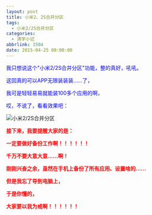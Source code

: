 ```yaml
---
layout: post
title: 小米2、2S合并分区
tags:
  - 小米2/2S合并分区
categories:
  - 清学小记
abbrlink: 1504
date: 2015-04-25 00:00:00
---
```


<!-- build time:Sat Jun 23 2018 12:05:16 GMT+0800 (中国标准时间) -->

<span style="color:#00f">我只想说这个"小米2/2S合并分区"功能，整的真好，吼吼。</span>

<span style="color:#00f">这回真的可以APP无限装装装......了，</span>

<span style="color:#00f">我可是轻轻易易就能装100多个应用的啊，</span>

<span style="color:#00f">哎，不说了，看看效果吧：</span>

![小米2/2S合并分区](http://ww2.sinaimg.cn/large/4eed32f2jw1erhwfvg4xmj20k00zk403.jpg "小米2/2S合并分区")

**<span style="color:red">接下来，我要提醒大家的是：</span>**

**<span style="color:red">一定要做好备份工作啊！！！！！！</span>**

**<span style="color:red">千万不要大意大意......啊！</span>**

**<span style="color:red">刚刚兴奋之余，虽然在手机上备份了所有应用、设置啥的......</span>**

**<span style="color:red">但是我忘了导到电脑上，</span>**

**<span style="color:red">于是你懂的，</span>**

**<span style="color:red">大家要以我为戒啊！！！！！！</span>**
<!-- rebuild by neat -->